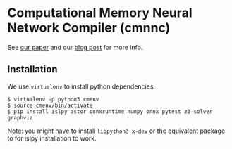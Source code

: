 # Computational Memory Neural Network Compiler (cmnnc)

See [our paper](https://arxiv.org/abs/2003.04293) and our [blog post](https://kkourt.io/blog/2020/04-26-cmnnc.html)
for more info.

## Installation

We use `virtualenv` to install python dependencies:

```
$ virtualenv -p python3 cmenv
$ source cmenv/bin/activate
$ pip install islpy astor onnxruntime numpy onnx pytest z3-solver graphviz
```

Note: you might have to install `libpython3.x-dev` or the equivalent package to
for islpy installation to work.

